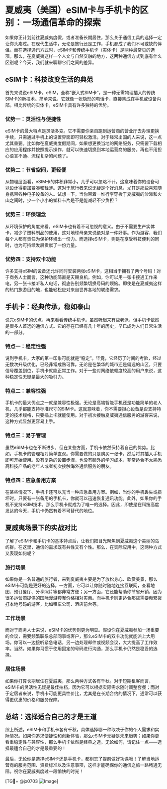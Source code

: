 # 夏威夷（美国）eSIM卡与手机卡的区别：一场通信革命的探索

如果你正计划前往夏威夷度假，或者准备长期居住，那么关于通信工具的选择一定让你头疼过。在现代生活中，无论是旅行还是工作，手机都成了我们不可或缺的伴侣。而在选择通讯方式时，eSIM卡和传统手机卡（实体卡）是两种最常见的选项。那么，在夏威夷这样一个人文与自然交融的地方，这两种通信方式到底有什么区别呢？今天，我们就来聊聊它们之间的差异。

## eSIM卡：科技改变生活的典范

首先来说说eSIM卡。eSIM，全称“嵌入式SIM卡”，是一种无需物理插入的传统SIM卡的新技术。简单来说，它就像一张隐形的电话卡，直接集成在手机或设备内部。相比传统的实体卡，eSIM卡具有许多独特的优势。

### 优势一：灵活性与便捷性
eSIM卡的最大特点是灵活多变。它不需要你亲自跑到运营商的营业厅去办理更换手续，只需通过手机上的设置界面即可轻松激活。对于经常出国的人来说，这一点尤其重要。比如你在夏威夷度假期间，如果想更换当地的网络服务，只需要下载相应的应用程序并按照提示操作，就可以快速切换到本地运营商的服务。再也不用担心语言不通、流程复杂的问题了。

### 优势二：节省空间，更轻便
从物理层面看，eSIM卡的体积非常小，几乎可以忽略不计。这意味着你的设备可以设计得更加紧凑和轻薄。这对于旅行者来说无疑是个好消息，尤其是那些喜欢随身携带各种电子设备的人。试想一下，当你带着一堆行李穿梭于夏威夷的沙滩和火山之间时，少一个小小的塑料卡片是不是能减轻不少负担？

### 优势三：环保理念
从环境保护的角度来看，eSIM卡也有着不可忽视的意义。由于不需要生产实体卡，减少了塑料制品的使用，这对地球母亲来说绝对是一件好事。作为游客，我们每个人都有责任为保护环境出一份力。而选择eSIM卡，则是在享受科技便利的同时，也为可持续发展贡献了一份力量。

### 优势四：支持双卡功能
许多支持eSIM的设备还允许同时安装两张eSIM卡，这相当于拥有了两个号码！对于商务人士而言，这种功能简直是天赐良机。例如，你可以用一张卡接通工作来电，另一张卡接听私人电话，彻底告别频繁切换号码的烦恼。即使是在夏威夷这样的热门旅游目的地，也能轻松应对来自世界各地的联络需求。

## 手机卡：经典传承，稳如泰山

说完eSIM卡的优点，再来看看传统手机卡。虽然听起来有些老派，但手机卡依然是很多人首选的通信方式。它的存在已经有几十年的历史，早已成为人们日常生活的一部分。

### 特点一：稳定性强
说到手机卡，大家的第一印象可能就是“稳定”。毕竟，它经历了时间的考验，经过无数次升级优化，已经非常成熟可靠。无论是在繁华的城市还是偏远的山区，只要信号覆盖到位，手机卡就能正常工作。对于一些对网络依赖度较高的用户来说，这种稳定性无疑是最大的吸引力。

### 特点二：兼容性强
手机卡的最大优点之一就是兼容性极强。无论是高端智能手机还是功能简单的老人机，几乎都能支持标准尺寸的SIM卡。这就意味着，你不需要担心设备是否支持特定的技术规格，只要插上卡就能使用。对于初次接触夏威夷通信服务的游客来说，这种方式显然更容易上手。

### 特点三：易于管理
虽然eSIM卡也在不断进步，但在某些方面，手机卡依然保持着自己的优势。比如，手机卡的管理相对简单直观。你需要做的只是购买一张卡，然后将其插入手机即可开始使用。没有复杂的设置步骤，也没有额外的学习成本，非常适合不太熟悉高科技产品的老年人或者初次接触海外通信服务的朋友。

### 特点四：应急备用方案
在某些情况下，手机卡还可以充当一种应急备用方案。例如，当你的手机丢失或损坏时，只要有一张备用的手机卡，你就可以迅速恢复通讯功能。此外，如果你的手机不支持eSIM技术，那么手机卡就成为了唯一的选择。因此，即使是在科技高度发达的今天，手机卡仍然有着不可替代的地位。

## 夏威夷场景下的实战对比

了解了eSIM卡和手机卡的基本特点后，让我们把目光聚焦到夏威夷这个美丽的岛屿群。在这里，通信的需求既有共性又有个性。那么，在实际应用中，这两种方式又表现如何呢？

### 旅行场景
如果你是一名普通的旅行者，来到夏威夷主要是为了放松身心、欣赏美景，那么eSIM卡可能是更好的选择。一方面，它可以让你随时随地连接互联网，查看地图、预订餐厅、分享照片等都非常方便；另一方面，它还能帮助你节省开销，因为很多运营商提供的国际漫游套餐价格相对实惠。而手机卡则更适合那些需要频繁拨打本地号码的游客，比如租车公司、酒店前台等。

### 工作场景
而对于商务人士来说，eSIM卡的优势则更为明显。假设你在夏威夷参加一场重要的会议，需要频繁联系总部同事或客户，那么eSIM卡的双卡功能就能派上大用场。你可以一边接听紧急电话，另一边处理邮件或视频会议，大大提高了工作效率。当然，如果你习惯于使用固定的号码进行沟通，那么手机卡仍然是稳妥的选择。

### 居住场景
如果你打算长期居住在夏威夷，那么两种方式各有千秋。对于短期租客而言，eSIM卡的灵活性无疑是最佳拍档，因为它可以根据实际需求随时调整套餐；而对于定居者来说，手机卡可能更具性价比，尤其是在长期合约的情况下，通常可以获得更优惠的价格和服务保障。

## 总结：选择适合自己的才是王道

综上所述，eSIM卡和手机卡各有千秋，具体选择哪一种取决于你的个人需求和实际情况。如果你追求便捷性和创新体验，那么eSIM卡无疑是未来趋势；如果你更看重稳定性与兼容性，那么手机卡依然是经典之选。无论如何，请记住一点——选择最适合自己的才是最重要的！

最后，无论你是选择eSIM卡还是手机卡，都别忘了提前做好功课哦！了解当地运营商的服务范围、资费标准以及注意事项，这样才能确保你的通信之旅一路畅通无阻。祝你在夏威夷度过一段愉快的时光！

[TG💪+ @jx0703 ![Image](https://github.com/user-attachments/assets/dbca1d08-cadb-493c-b0ec-ad6f7a83f270)]